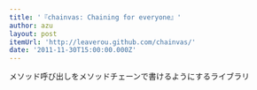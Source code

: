 ```yaml
---
title: '『chainvas: Chaining for everyone』'
author: azu
layout: post
itemUrl: 'http://leaverou.github.com/chainvas/'
date: '2011-11-30T15:00:00.000Z'
---
```

メソッド呼び出しをメソッドチェーンで書けるようにするライブラリ
